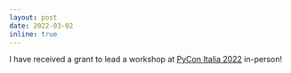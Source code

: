 ```yaml
---
layout: post
date: 2022-03-02
inline: true
---
```


I have received a grant to lead a workshop at [PyCon Italia 2022](https://pycon.it/en/) in-person!
